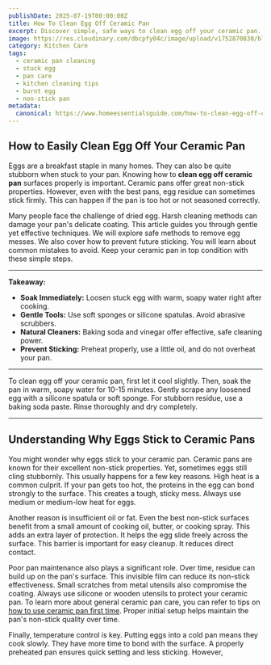 ```yaml
---
publishDate: 2025-07-19T00:00:00Z
title: How To Clean Egg Off Ceramic Pan
excerpt: Discover simple, safe ways to clean egg off your ceramic pan. Learn gentle methods, common mistakes, and prevention tips for lasting pan care.
image: https://res.cloudinary.com/dbcpfy04c/image/upload/v1752870830/blog_image_1752870830_mqijcg.webp
category: Kitchen Care
tags:
  - ceramic pan cleaning
  - stuck egg
  - pan care
  - kitchen cleaning tips
  - burnt egg
  - non-stick pan
metadata:
  canonical: https://www.homeessentialsguide.com/how-to-clean-egg-off-ceramic-pan
---
```


## How to Easily Clean Egg Off Your Ceramic Pan

Eggs are a breakfast staple in many homes. They can also be quite stubborn when stuck to your pan. Knowing how to **clean egg off ceramic pan** surfaces properly is important. Ceramic pans offer great non-stick properties. However, even with the best pans, egg residue can sometimes stick firmly. This can happen if the pan is too hot or not seasoned correctly.

Many people face the challenge of dried egg. Harsh cleaning methods can damage your pan's delicate coating. This article guides you through gentle yet effective techniques. We will explore safe methods to remove egg messes. We also cover how to prevent future sticking. You will learn about common mistakes to avoid. Keep your ceramic pan in top condition with these simple steps.

---

**Takeaway:**

*   **Soak Immediately:** Loosen stuck egg with warm, soapy water right after cooking.
*   **Gentle Tools:** Use soft sponges or silicone spatulas. Avoid abrasive scrubbers.
*   **Natural Cleaners:** Baking soda and vinegar offer effective, safe cleaning power.
*   **Prevent Sticking:** Preheat properly, use a little oil, and do not overheat your pan.

---

To clean egg off your ceramic pan, first let it cool slightly. Then, soak the pan in warm, soapy water for 10-15 minutes. Gently scrape any loosened egg with a silicone spatula or soft sponge. For stubborn residue, use a baking soda paste. Rinse thoroughly and dry completely.

---

## Understanding Why Eggs Stick to Ceramic Pans

You might wonder why eggs stick to your ceramic pan. Ceramic pans are known for their excellent non-stick properties. Yet, sometimes eggs still cling stubbornly. This usually happens for a few key reasons. High heat is a common culprit. If your pan gets too hot, the proteins in the egg can bond strongly to the surface. This creates a tough, sticky mess. Always use medium or medium-low heat for eggs.

Another reason is insufficient oil or fat. Even the best non-stick surfaces benefit from a small amount of cooking oil, butter, or cooking spray. This adds an extra layer of protection. It helps the egg slide freely across the surface. This barrier is important for easy cleanup. It reduces direct contact.

Poor pan maintenance also plays a significant role. Over time, residue can build up on the pan's surface. This invisible film can reduce its non-stick effectiveness. Small scratches from metal utensils also compromise the coating. Always use silicone or wooden utensils to protect your ceramic pan. To learn more about general ceramic pan care, you can refer to tips on [how to use ceramic pan first time](https://homeessentialsguide.com/how-to-use-ceramic-pan-first-time). Proper initial setup helps maintain the pan's non-stick quality over time.

Finally, temperature control is key. Putting eggs into a cold pan means they cook slowly. They have more time to bond with the surface. A properly preheated pan ensures quick setting and less sticking. However,